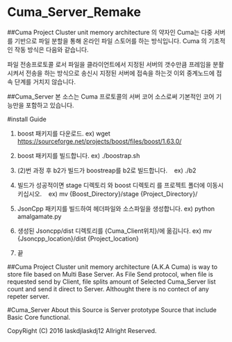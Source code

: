 # Cuma_Server_Remake

##Cuma Project
Cluster unit memory architecture 의 약자인 Cuma는 다중 서버를 기반으로 파일 분할을 통해 온라인 파일 스토어를 하는 방식입니다.
Cuma 의 기초적인 작동 방식은 다음와 같습니다.

파일 전송프로토콜 로서 파일을 클라이언트에서 지정된 서버의 갯수만큼 프레임을 분활시켜서 전송을 하는 방식으로 송신시 지정된 서버에 접속을 하는것 이외 
중계노드에 접속 단계를 거치지 않습니다.


##Cuma_Server
본 소스는 Cuma 프로토콜의 서버 코어 소스로써 기본적인 코어 기능만을 포함하고 있습니다.

#install Guide

1. boost 패키지를 다운로드.
    ex) wget https://sourceforge.net/projects/boost/files/boost/1.63.0/
2. boost 패키지를 빌드합니다.
    ex) ./boostrap.sh
3. (2)번 과정 후 b2가 빌드가 boostreap를 b2로 빌드합니다.
    ex) ./b2
4. 빌드가 성공적이면 stage 디렉토리 와 boost 디렉토리 를 프로젝트 폴더에 이동시키십시오.
    ex) mv {Boost_Directory}/stage  {Project_Directory}/
    
2. JsonCpp 패키지를 빌드하여 헤더파일와 소스파일을 생성합니다. ex) python amalgamate.py
3. 생성된 Jsoncpp/dist 디렉토리를 {Cuma_Client위치}/에 옮김니다. ex) mv {Jsoncpp_location}/dist {Project_location}
4. 끝

##Cuma Project
Cluster unit memory architecture (A.K.A Cuma) is way to store file based on Multi Base Server.
As File Send protocol, when file is requested send by Client, file splits amount of Selected Cuma_Server list count and send it direct to Server.
Althought there is no contect of any repeter server.

#Cuma_Server
About this Source is Server prototype Source that include Basic Core functional.

CopyRight (C) 2016 laskdjlaskdj12 Allright Reserved.

